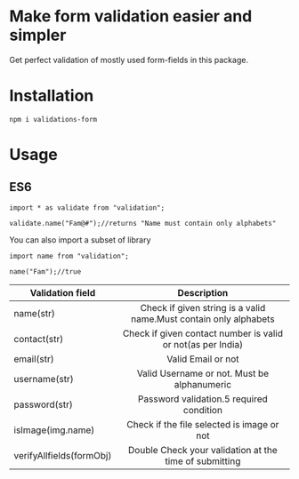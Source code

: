 # Make form validation easier and simpler

Get perfect validation of mostly used form-fields in this package.

# Installation

`npm i validations-form`

# Usage

## ES6
```
import * as validate from "validation";

validate.name("Fam@#");//returns "Name must contain only alphabets"

```
You can also import a subset of library
```
import name from "validation";

name("Fam");//true

```
| Validation field        | Description    |
| ------------- |:-------------:|
| name(str)| Check if given string is a valid name.Must contain only alphabets |
| contact(str) | Check if given contact number is valid or not(as per India)  |
| email(str) | Valid Email or not      |
| username(str) | Valid Username or not. Must be alphanumeric     |
| password(str) | Password validation.5 required condition     |
| isImage(img.name) | Check if the file selected is image or not   |
| verifyAllfields(formObj) |   Double Check your validation at the time of submitting  |


